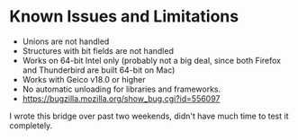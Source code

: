 # Known Issues and Limitations #

  * Unions are not handled
  * Structures with bit fields are not handled
  * Works on 64-bit Intel only (probably not a big deal, since both Firefox and Thunderbird are built 64-bit on Mac)
  * Works with Geico v18.0 or higher
  * No automatic unloading for libraries and frameworks.
  * https://bugzilla.mozilla.org/show_bug.cgi?id=556097

I wrote this bridge over past two weekends, didn't have much time to test it completely.